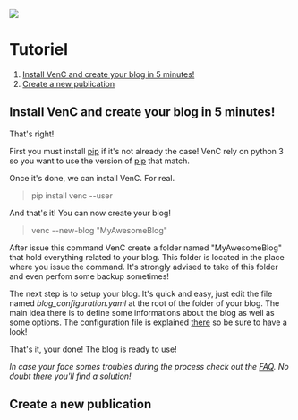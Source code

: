 ![](https://framagit.org/denissalem/VenC/raw/master/doc/logo.png "")

# Tutoriel

1. [Install VenC and create your blog in 5 minutes!](#install-venc-and-create-your-blog-in-5-minutes)
2. [Create a new publication](#create-a-new-publication)

## Install VenC and create your blog in 5 minutes!

That's right!

First you must install [pip](https://pypi.python.org/pypi/pip) if it's not already the case! VenC rely on python 3 so you want to use the version of [pip](https://pypi.python.org/pypi/pip) that match.

Once it's done, we can install VenC. For real.

> pip install venc --user

And that's it! You can now create your blog!

> venc --new-blog "MyAwesomeBlog"

After issue this command VenC create a folder named "MyAwesomeBlog" that hold everything related to your blog. This folder is located in the place where you issue the command. It's strongly advised to take of this folder and even perfom some backup sometimes!

The next step is to setup your blog. It's quick and easy, just edit the file named *blog_configuration.yaml* at the root of the folder of your blog. The main idea there is to define some informations about the blog as well as some options. The configuration file is explained [there](https://framagit.org/denissalem/VenC/blob/master/doc/EN.md#main-config-file) so be sure to have a look!

That's it, your done! The blog is ready to use!

_In case your face somes troubles during the process check out the [FAQ](https://framagit.org/denissalem/VenC/blob/master/doc/faqFR.md). No doubt there you'll find a solution!_

## Create a new publication



